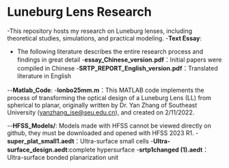 # Luneburg Lens Research
-This repository hosts my research on Luneburg lenses, including theoretical studies, simulations, and practical modeling.
-**Text Essay**:
- The following literature describes the entire research process and findings in great detail
-**essay_Chinese_version.pdf**：Initial papers were compiled in Chinese
-**SRTP_REPORT_English_version.pdf**：Translated literature in English
  
--**Matlab_Code**:
-**lonbo25mm.m**：This MATLAB code implements the process of transforming the optical design of a Luneburg Lens (LL) from spherical to planar, originally written by Dr. Yan Zhang of Southeast University 
  (yanzhang_ise@seu.edu.cn), and created on 2/11/2022.
  
--**HFSS_Models/**: Models made with HFSS cannot be viewed directly on github, they must be downloaded and opened with HFSS 2023 R1.
-**super_plat_small1.aedt**：Ultra-surface small cells
-**Ultra-surface_design.aedt**:complete hypersurface
-**srtp1changed (1).aedt**：Ultra-surface bonded planarization unit

